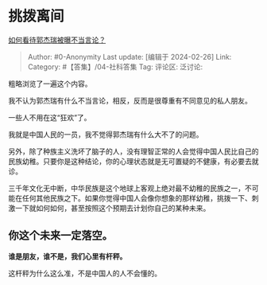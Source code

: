 # 挑拨离间
[如何看待郭杰瑞被曝不当言论？](https://www.zhihu.com/question/645731415/answer/3409818563)

> Author: #0-Anonymity
> Last update: [编辑于 2024-02-26]
> Link:
> Category: #【答集】/04-社科答集 
> Tag: 
> 评论区:
> 泛讨论:

粗略浏览了一遍这个内容。

我不认为郭杰瑞有什么不当言论，相反，反而是很尊重有不同意见的私人朋友。

一些人不用在这“狂欢”了。

我就是中国人民的一员，我不觉得郭杰瑞有什么大不了的问题。

另外，除了种族主义洗坏了脑子的人，没有理智正常的人会觉得中国人民比自己的民族幼稚。只要你是这种结论，你的心理状态就是无可置疑的不健康，有必要去就诊。

三千年文化无中断，中华民族是这个地球上客观上绝对最不幼稚的民族之一，不可能在任何其他民族之下。如果你觉得中国人会像你想象的那样幼稚，挑拨一下、刺激一下就如何如何，甚至按照这个预期去计划你自己的某种未来。

## **你这个未来一定落空。** ##

**谁是朋友，谁不是，我们心里有杆秤。**

这杆秤为什么这么准，不是中国人的人不会懂的。